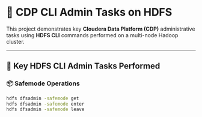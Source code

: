 # 🔧 CDP CLI Admin Tasks on HDFS

This project demonstrates key **Cloudera Data Platform (CDP)** administrative tasks using **HDFS CLI** commands performed on a multi-node Hadoop cluster.

---

## 🚀 Key HDFS CLI Admin Tasks Performed

### 📦 Safemode Operations
```bash
hdfs dfsadmin -safemode get
hdfs dfsadmin -safemode enter
hdfs dfsadmin -safemode leave
